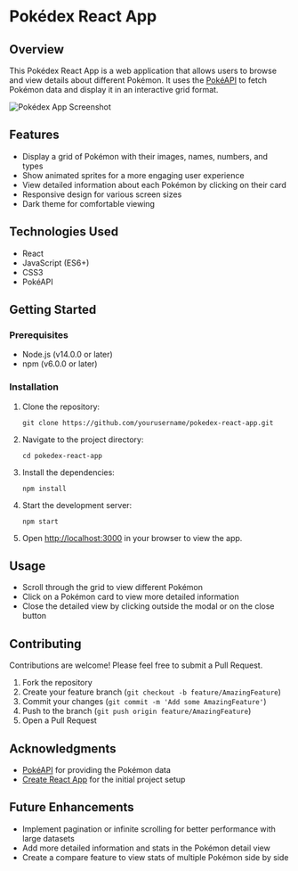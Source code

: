 # Pokédex React App

## Overview

This Pokédex React App is a web application that allows users to browse and view details about different Pokémon. It uses the [PokéAPI](https://pokeapi.co/) to fetch Pokémon data and display it in an interactive grid format.

![Pokédex App Screenshot](screenshot.png)

## Features

- Display a grid of Pokémon with their images, names, numbers, and types
- Show animated sprites for a more engaging user experience
- View detailed information about each Pokémon by clicking on their card
- Responsive design for various screen sizes
- Dark theme for comfortable viewing

## Technologies Used

- React
- JavaScript (ES6+)
- CSS3
- PokéAPI

## Getting Started

### Prerequisites

- Node.js (v14.0.0 or later)
- npm (v6.0.0 or later)

### Installation

1. Clone the repository:

   ```
   git clone https://github.com/yourusername/pokedex-react-app.git
   ```

2. Navigate to the project directory:

   ```
   cd pokedex-react-app
   ```

3. Install the dependencies:

   ```
   npm install
   ```

4. Start the development server:

   ```
   npm start
   ```

5. Open [http://localhost:3000](http://localhost:3000) in your browser to view the app.

## Usage

- Scroll through the grid to view different Pokémon
- Click on a Pokémon card to view more detailed information
- Close the detailed view by clicking outside the modal or on the close button

## Contributing

Contributions are welcome! Please feel free to submit a Pull Request.

1. Fork the repository
2. Create your feature branch (`git checkout -b feature/AmazingFeature`)
3. Commit your changes (`git commit -m 'Add some AmazingFeature'`)
4. Push to the branch (`git push origin feature/AmazingFeature`)
5. Open a Pull Request

## Acknowledgments

- [PokéAPI](https://pokeapi.co/) for providing the Pokémon data
- [Create React App](https://github.com/facebook/create-react-app) for the initial project setup

## Future Enhancements

- Implement pagination or infinite scrolling for better performance with large datasets
- Add more detailed information and stats in the Pokémon detail view
- Create a compare feature to view stats of multiple Pokémon side by side
